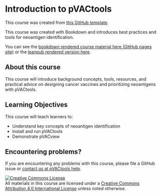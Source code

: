 # Introduction to pVACtools

This course was created from [this GitHub template](https://github.com/jhudsl/OTTR_Template).

This course was created with Bookdown and introduces best practices and tools for neoantigen identification.

You can see the [bookdown rendered course material here (GitHub pages site)](https://griffithlab.github.io/pVACtools_Intro_Course/) or the [leanpub rendered version here](https://leanpub.com/c/intropvac). 

## About this course

This course will introduce background concepts, tools, resources, and practical advice on designing cancer vaccines and prioritizing neoantigens with pVACtools. 

## Learning Objectives

This course will teach learners to:  

- Understand key concepts of neoantigen identification
- Install and run pVACtools
- Demonstrate pVACview

## Encountering problems?

If you are encountering any problems with this course, please file a GitHub issue or [contact us at pVACtools help](mailto:help@pvactools.org).

<a rel="license" href="http://creativecommons.org/licenses/by/4.0/"><img alt="Creative Commons License" style="border-width:0" src="https://i.creativecommons.org/l/by/4.0/88x31.png" /></a><br />All materials in this course are licensed under a <a rel="license" href="http://creativecommons.org/licenses/by/4.0/">Creative Commons Attribution 4.0 International License</a> unless noted otherwise.
